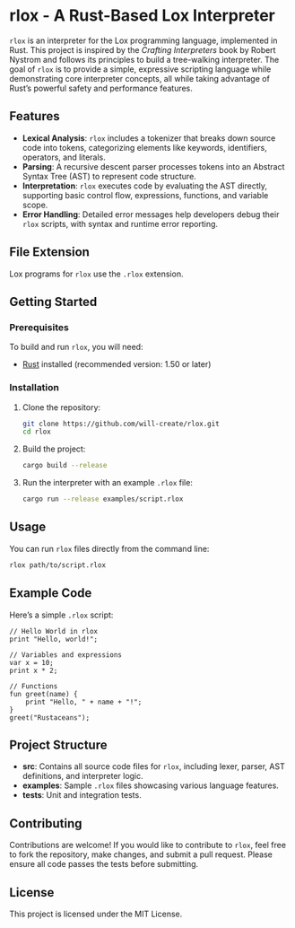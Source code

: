 # rlox - A Rust-Based Lox Interpreter

`rlox` is an interpreter for the Lox programming language, implemented in Rust. This project is inspired by the *Crafting Interpreters* book by Robert Nystrom and follows its principles to build a tree-walking interpreter. The goal of `rlox` is to provide a simple, expressive scripting language while demonstrating core interpreter concepts, all while taking advantage of Rust’s powerful safety and performance features.

## Features

- **Lexical Analysis**: `rlox` includes a tokenizer that breaks down source code into tokens, categorizing elements like keywords, identifiers, operators, and literals.
- **Parsing**: A recursive descent parser processes tokens into an Abstract Syntax Tree (AST) to represent code structure.
- **Interpretation**: `rlox` executes code by evaluating the AST directly, supporting basic control flow, expressions, functions, and variable scope.
- **Error Handling**: Detailed error messages help developers debug their `rlox` scripts, with syntax and runtime error reporting.

## File Extension

Lox programs for `rlox` use the `.rlox` extension.

## Getting Started

### Prerequisites

To build and run `rlox`, you will need:

- [Rust](https://www.rust-lang.org) installed (recommended version: 1.50 or later)

### Installation

1. Clone the repository:
   ```bash
   git clone https://github.com/will-create/rlox.git
   cd rlox
   ```

2. Build the project:
   ```bash
   cargo build --release
   ```

3. Run the interpreter with an example `.rlox` file:
   ```bash
   cargo run --release examples/script.rlox
   ```

## Usage

You can run `rlox` files directly from the command line:

```bash
rlox path/to/script.rlox
```

## Example Code

Here’s a simple `.rlox` script:

```rlox
// Hello World in rlox
print "Hello, world!";

// Variables and expressions
var x = 10;
print x * 2;

// Functions
fun greet(name) {
    print "Hello, " + name + "!";
}
greet("Rustaceans");
```

## Project Structure

- **src**: Contains all source code files for `rlox`, including lexer, parser, AST definitions, and interpreter logic.
- **examples**: Sample `.rlox` files showcasing various language features.
- **tests**: Unit and integration tests.

## Contributing

Contributions are welcome! If you would like to contribute to `rlox`, feel free to fork the repository, make changes, and submit a pull request. Please ensure all code passes the tests before submitting.

## License

This project is licensed under the MIT License.